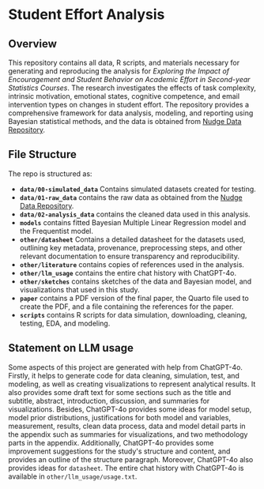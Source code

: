 # Student Effort Analysis


## Overview

This repository contains all data, R scripts, and materials necessary for generating and reproducing the analysis for *Exploring the Impact of Encouragement and Student Behavior on Academic Effort in Second-year Statistics Courses*. The research investigates the effects of task complexity, intrinsic motivation, emotional states, cognitive competence, and email intervention types on changes in student effort. The repository provides a comprehensive framework for data analysis, modeling, and reporting using Bayesian statistical methods, and the data is obtained from [Nudge Data Repository](https://github.com/ntaback/nudgedata.git).


## File Structure

The repo is structured as:

-   **`data/00-simulated_data`** Contains simulated datasets created for testing.
-   **`data/01-raw_data`** contains the raw data as obtained from the [Nudge Data Repository](https://github.com/ntaback/nudgedata).
-   **`data/02-analysis_data`** contains the cleaned data used in this analysis.
-   **`models`** contains fitted Bayesian Multiple Linear Regression model and the Frequentist model. 
-   **`other/datasheet`** Contains a detailed datasheet for the datasets used, outlining key metadata, provenance, preprocessing steps, and other relevant documentation to ensure transparency and reproducibility.
-   **`other/literature`** contains copies of references used in the analysis.
-   **`other/llm_usage`** contains the entire chat history with ChatGPT-4o.
-   **`other/sketches`** contains sketches of the data and Bayesian model, and visualizations that used in this study.
-   **`paper`** contains a PDF version of the final paper, the Quarto file used to create the PDF, and a file containing the references for the paper.
-   **`scripts`** contains R scripts for data simulation, downloading, cleaning, testing, EDA, and modeling.


## Statement on LLM usage

Some aspects of this project are generated with help from ChatGPT-4o. Firstly, it helps to generate code for data cleaning, simulation, test, and modeling, as well as creating visualizations to represent analytical results. It also provides some draft text for some sections such as the title and subtitle, abstract, introduction, discussion, and summaries for visualizations. Besides, ChatGPT-4o provides some ideas for model setup, model prior distributions, justifications for both model and variables, measurement, results, clean data process, data and model detail parts in the appendix such as summaries for visualizations, and two methodology parts in the appendix. Additionally, ChatGPT-4o provides some improvement suggestions for the study's structure and content, and provides an outline of the structure paragraph. Moreover, ChatGPT-4o also provides ideas for `datasheet`. The entire chat history with ChatGPT-4o is available in `other/llm_usage/usage.txt`.
